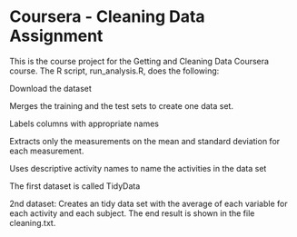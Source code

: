 # Coursera - Cleaning Data Assignment

This is the course project for the Getting and Cleaning Data Coursera course. The R script, run_analysis.R, does the following:

Download the dataset

Merges the training and the test sets to create one data set.

Labels columns with appropriate names

Extracts only the measurements on the mean and standard deviation for each measurement.

Uses descriptive activity names to name the activities in the data set

The first dataset is called TidyData

2nd dataset:
Creates an tidy data set with the average of each variable for each activity and each subject.
The end result is shown in the file cleaning.txt.
